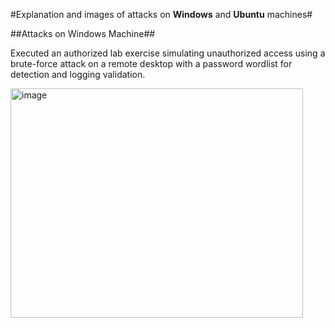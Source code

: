 #Explanation and images of attacks on **Windows** and **Ubuntu** machines#

##Attacks on Windows Machine##

Executed an authorized lab exercise simulating unauthorized access using a brute-force attack on a remote desktop with a password wordlist for detection and logging validation.

<img width="468" height="367" alt="image" src="https://github.com/user-attachments/assets/1d34ac7a-a26e-48d9-ba70-68e50a3d72b9" />


